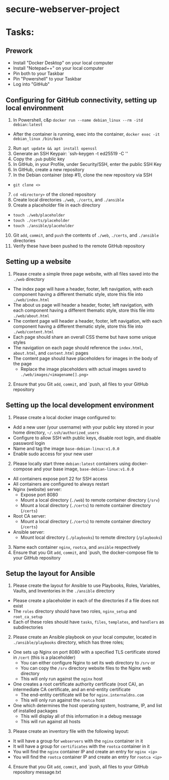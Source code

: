 # secure-webserver-project

# Tasks:

## Prework

* Install "Docker Desktop" on your local computer
* Install "Notepad++" on your local computer
* Pin both to your Taskbar
* Pin "Powershell" to your Taskbar
* Log into "GitHub"

## Configuring for GitHub connectivity, setting up local environment

1. In Powershell, c&p `docker run --name debian_linux --rm -itd debian:latest`
  * After the container is running, exec into the container, `docker exec -it debian_linux /bin/bash`
2. Run `apt update && apt install openssl`
2. Generate an SSH Keypair: `ssh-keygen -t ed25519 -C '<email>'
3. Copy the `.pub` public key
4. In GitHub, in your Profile, under Security/SSH, enter the public SSH Key
5. In GitHub, create a new repository
6. In the Debian container (step #1), clone the new repository via SSH
  * `git clone <>`
7. `cd <directory>` of the cloned repository
8. Create local directories `./web`, `./certs`, and `./ansible`
9. Create a placeholder file in each directory
  * `touch ./web/placeholder`
  * `touch ./certs/placeholder`
  * `touch ./ansible/placeholder`
10. Git `add`, `commit`, and `push` the contents of `./web`, `./certs`, and `./ansible` directories
11. Verify these have been pushed to the remote GitHub repository

## Setting up a website

1. Please create a simple three page website, with all files saved into the `./web` directory
  - The index page will have a header, footer, left navigation, with each component having a different thematic style, store this file into `./web/index.html`
  - The about us page will header a header, footer, left navigation, with each component having a different thematic style, store this file into `./web/about.html`
  - The content page will header a header, footer, left navigation, with each component having a different thematic style, store this file into `./web/content.html`
  - Each page should share an overall CSS theme but have some unique styles
  - The navigation on each page should reference the `index.html`, `about.html`, and `content.html` pages
  - The content page should have placeholders for images in the body of the page
    - Replace the image placeholders with actual images saved to `./web/images/<imagename[].png>`
2. Ensure that you Git `add`, `commit`, and `push, all files to your GitHub repository

## Setting up the local development environment

1. Please create a local docker image configured to:
  - Add a new user (your username) with your public key stored in your home directory, `~/.ssh/authorized_users`
  - Configure to allow SSH with public keys, disable root login, and disable password login
  - Name and tag the image `base-debian-linux:v1.0.0`
  - Enable sudo access for your new user
2. Please locally start three `debian:latest` containers using docker-compose and your base image, `base-debian-linux:v1.0.0`
  - All containers expose port 22 for SSH access
  - All containers are configured to always restart
  - Nginx (website) server:
    - Expose port 8080
	- Mount a local directory (`./web`) to remote container directory (`/srv`)
	- Mount a local directory (`./certs`) to remote container directory (`/certs`)
  - Root CA server: 
    - Mount a local directory (`./certs`) to remote container directory (`/certs`)
  - Ansible server:
    - Mount local directory (`./playbooks`) to remote directory (`/playbooks`)
3. Name each container `nginx`, `rootca`, and `ansible` respectively
4. Ensure that you Git `add`, `commit`, and `push, the docker-compose file to your GitHub repository

## Setup the layout for Ansible

1. Please create the layout for Ansible to use Playbooks, Roles, Variables, Vaults, and Inventories in the `./ansible` directory
  - Please create a placeholder in each of the directories if a file does not exist
  - The `roles` directory should have two roles, `nginx_setup` and `root_ca_setup`
  - Each of these roles should have `tasks`, `files`, `templates`, and `handlers` as subdirectories
2. Please create an Ansible playbook on your local computer, located in `./ansible/playbooks` directory, which has three roles; 
  - One sets up Nginx on port 8080 with a specified TLS certificate stored in `/cert` (this is a placeholder)
    - You can either configure Nginx to set its web directory to `/srv` or
    - You can copy the `/srv` directory website files to the Nginx web directory
	- This will only run against the `nginx` host
  - One creates a root certificate authority certificate (root CA), an intermediate CA certificate, and an end-entity certificate
	- The end-entity certificate will be for `nginx.internaldns.com`
	- This will only run against the `rootca` host
  - One which determines the host operating system, hostname, IP, and list of installed packages
    - This will display all of this information in a debug message
	- This will run against all hosts
3. Please create an inventory file with the following layout:
  - It will have a group for `webservers` with the `nginx` container in it
  - It will have a group for `certificates` with the `rootca` container in it
  - You will find the `nginx` container IP and create an entry for `nginx <ip>`
  - You will find the `rootca` container IP and create an entry for `rootca <ip>`
4. Ensure that you Git `add`, `commit`, and `push, all files to your GitHub repository
message.txt
